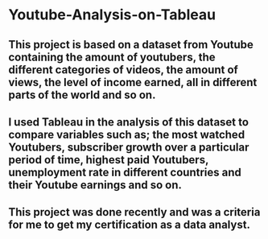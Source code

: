 # Youtube-Analysis-on-Tableau
## This project is based on a dataset from Youtube containing the amount of youtubers, the different categories of videos, the amount of views, the level of income earned, all in different parts of the world and so on.
## I used Tableau in the analysis of this dataset to compare variables such as; the most watched Youtubers, subscriber growth over a particular period of time, highest paid Youtubers, unemployment rate in different countries and their Youtube earnings and so on. 
## This project was done recently and was a criteria for me to get my certification as a data analyst.

